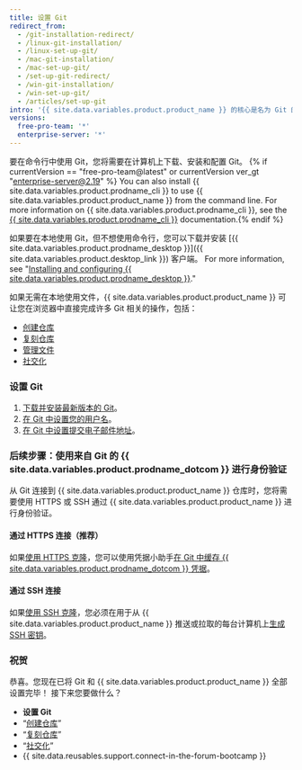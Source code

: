 ```yaml
---
title: 设置 Git
redirect_from:
  - /git-installation-redirect/
  - /linux-git-installation/
  - /linux-set-up-git/
  - /mac-git-installation/
  - /mac-set-up-git/
  - /set-up-git-redirect/
  - /win-git-installation/
  - /win-set-up-git/
  - /articles/set-up-git
intro: '{{ site.data.variables.product.product_name }} 的核心是名为 Git 的开源版本控制系统 (VCS) 。 Git 负责在您计算机上本地发生的、与 {{ site.data.variables.product.product_name }} 有关的所有内容。'
versions:
  free-pro-team: '*'
  enterprise-server: '*'
---
```


要在命令行中使用 Git，您将需要在计算机上下载、安装和配置 Git。 {% if currentVersion == "free-pro-team@latest" or currentVersion ver_gt "enterprise-server@2.19" %} You can also install {{ site.data.variables.product.prodname_cli }} to use {{ site.data.variables.product.product_name }} from the command line. For more information on {{ site.data.variables.product.prodname_cli }}, see the [{{ site.data.variables.product.prodname_cli }}](https://cli.github.com/manual/) documentation.{% endif %}

如果要在本地使用 Git，但不想使用命令行，您可以下载并安装 [{{ site.data.variables.product.prodname_desktop }}]({{ site.data.variables.product.desktop_link }}) 客户端。  For more information, see "[Installing and configuring {{ site.data.variables.product.prodname_desktop }}](/desktop/installing-and-configuring-github-desktop/)."

如果无需在本地使用文件，{{ site.data.variables.product.product_name }} 可让您在浏览器中直接完成许多 Git 相关的操作，包括：

- [创建仓库](/articles/create-a-repo)
- [复刻仓库](/articles/fork-a-repo)
- [管理文件](/articles/managing-files-on-github/)
- [社交化](/articles/be-social)

### 设置 Git

1. [下载并安装最新版本的 Git](https://git-scm.com/downloads)。
2. [在 Git 中设置您的用户名](/articles/setting-your-username-in-git)。
3. [在 Git 中设置提交电子邮件地址](/articles/setting-your-commit-email-address)。

### 后续步骤：使用来自 Git 的 {{ site.data.variables.product.prodname_dotcom }} 进行身份验证

从 Git 连接到 {{ site.data.variables.product.product_name }} 仓库时，您将需要使用 HTTPS 或 SSH 通过 {{ site.data.variables.product.product_name }} 进行身份验证。

#### 通过 HTTPS 连接（推荐）

如果[使用 HTTPS 克隆](/articles/which-remote-url-should-i-use/#cloning-with-https-urls)，您可以使用凭据小助手[在 Git 中缓存 {{ site.data.variables.product.prodname_dotcom }} 凭据](/github/using-git/caching-your-github-credentials-in-git)。

#### 通过 SSH 连接

如果[使用 SSH 克隆](/articles/which-remote-url-should-i-use#cloning-with-ssh-urls)，您必须在用于从 {{ site.data.variables.product.product_name }} 推送或拉取的每台计算机上[生成 SSH 密钥](/articles/generating-a-new-ssh-key-and-adding-it-to-the-ssh-agent)。

### 祝贺

恭喜。您现在已将 Git 和 {{ site.data.variables.product.product_name }} 全部设置完毕！ 接下来您要做什么？

- **设置 Git**
- “[创建仓库](/articles/create-a-repo)”
- “[复刻仓库](/articles/fork-a-repo)”
- “[社交化](/articles/be-social)”
- {{ site.data.reusables.support.connect-in-the-forum-bootcamp }}
